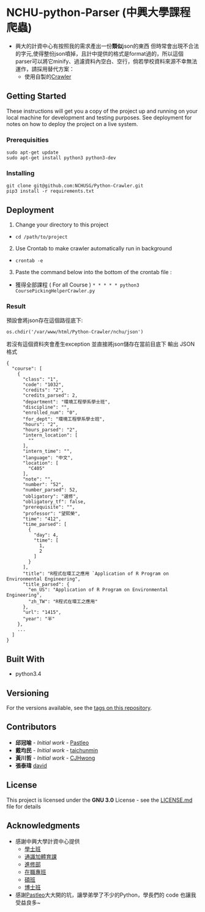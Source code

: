 # NCHU-python-Parser (中興大學課程爬蟲)

* 興大的計資中心有按照我的需求產出一份**類似**json的東西  但時常會出現不合法的字元,使得整份json噴掉，且計中提供的格式是format過的，所以這個parser可以將它minify、過濾資料內空白、空行，倘若學校資料來源不幸無法運作，請採用替代方案：
  * 使用自製的[Crawler](fallback)


## Getting Started

These instructions will get you a copy of the project up and running on your local machine for development and testing purposes. See deployment for notes on how to deploy the project on a live system.

### Prerequisities

```
sudo apt-get update
sudo apt-get install python3 python3-dev
```

### Installing

```
git clone git@github.com:NCHUSG/Python-Crawler.git
pip3 install -r requirements.txt
```

## Deployment

1. Change your directory to this project

  * `cd /path/to/project`

2. Use Crontab to make crawler automatically run in background

  * `crontab -e`

3. Paste the command below into the bottom of the crontab file :

  * 獲得全部課程 ( For all Course ) `* * * * * python3 CoursePickingHelperCrawler.py`

### Result

預設會將json存在這個路徑底下:

    os.chdir('/var/www/html/Python-Crawler/nchu/json')

若沒有這個資料夾會產生exception 並直接將json儲存在當前目底下
輸出 JSON 格式

    {
      "course": [
        {
          "class": "1",
          "code": "1032",
          "credits": "2",
          "credits_parsed": 2,
          "department": "環境工程學系學士班",
          "discipline": "",
          "enrolled_num": "0",
          "for_dept": "環境工程學系學士班",
          "hours": "2",
          "hours_parsed": "2",
          "intern_location": [
            ""
          ],
          "intern_time": "",
          "language": "中文",
          "location": [
            "C405"
          ],
          "note": "",
          "number": "52",
          "number_parsed": 52,
          "obligatory": "選修",
          "obligatory_tf": false,
          "prerequisite": "",
          "professor": "望熙榮",
          "time": "412",
          "time_parsed": [
            {
              "day": 4,
              "time": [
                1,
                2
              ]
            }
          ],
          "title": "R程式在環工之應用 `Application of R Program on Environmental Engineering",
          "title_parsed": {
            "en_US": "Application of R Program on Environmental Engineering",
            "zh_TW": "R程式在環工之應用"
          },
          "url": "1415",
          "year": "半"
        },
        ...
      ]
    }

## Built With

* python3.4

## Versioning

For the versions available, see the [tags on this repository](https://github.com/NCHUSG/Python-Crawler/tags). 

## Contributors

* **邱冠喻** - *Initial work* - [Pastleo](https://github.com/chgu82837)
* **戴均民** - *Initial work* - [taichunmin](https://github.com/taichunmin)
* **黃川哲** - *Initial work* - [CJHwong](https://github.com/CJHwong)
* **張泰瑋** [david](https://github.com/david30907d)

## License

This project is licensed under the **GNU 3.0** License - see the [LICENSE.md](LICENSE.md) file for details

## Acknowledgments

* 感謝中興大學計資中心提供
    * [學士班](https://onepiece.nchu.edu.tw/cofsys/plsql/json_for_course?p_career=U)
    * [通識加體育課](https://onepiece.nchu.edu.tw/cofsys/plsql/json_for_course?p_career=O)
    * [進修部](https://onepiece.nchu.edu.tw/cofsys/plsql/json_for_course?p_career=N)
    * [在職專班](https://onepiece.nchu.edu.tw/cofsys/plsql/json_for_course?p_career=W)
    * [碩班](https://onepiece.nchu.edu.tw/cofsys/plsql/json_for_course?p_career=G)
    * [博士班](https://onepiece.nchu.edu.tw/cofsys/plsql/json_for_course?p_career=D)
* 感謝[Pastleo](https://github.com/chgu82837)大大開的坑，讓學弟學了不少的Python，學長們的 code 也讓我受益良多~